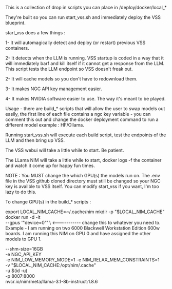This is a collection of drop in scripts you can place in /deploy/docker/local_*

They're built so you can run start_vss.sh and immediately deploy the VSS blueprint.

start_vss does a few things :

1- It will automagically detect and deploy (or restart) previous VSS containers.

2- It detects when the LLM is running. VSS startup is coded in a way that it will immediately barf and kill itself if it cannot get a response from the LLM. This script tests the LLM endpoint so VSS doesn't freak out.

2- It will cache models so you don't have to redownload them.

3- It makes NGC API key management easier.

4- It makes NVIDIA software easier to use. The way it's meant to be played.


Usage - there are build_* scripts that will allow the user to swap models out easily, the first line of each file contains a ngc key variable - you can comment this out and change the docker deployment command to run a different model example : HF/Ollama.

Running start_vss.sh will execute each build script, test the endpoints of the LLM and then bring up VSS.

The VSS webui will take a little while to start. Be patient.

The LLama NIM will take a little while to start, docker logs -f the container and watch it come up for happy fun times.

NOTE : You MUST change the which GPU(s) the models run on. The .env file in the VSS github cloned directory must still be changed so your NGC key is availble to VSS itself. You can modify start_vss if you want, I'm too lazy to do this.

To change GPU(s) in the build_* scripts :

export LOCAL_NIM_CACHE=~/.cache/nim
mkdir -p "$LOCAL_NIM_CACHE"
docker run -d -it \
--gpus '"device=0"' \       <----------- change this to whatever you need to. Example - I am running on two 6000 Blackwell Workstation Edition 600w boards. I am running this NIM on GPU 0 and have assigned the other models to GPU 1.

--shm-size=16GB \
-e NGC_API_KEY \
-e NIM_LOW_MEMORY_MODE=1 -e NIM_RELAX_MEM_CONSTRAINTS=1 \
-v "$LOCAL_NIM_CACHE:/opt/nim/.cache" \
-u $(id -u) \
-p 8007:8000 \
nvcr.io/nim/meta/llama-3.1-8b-instruct:1.8.6
